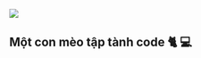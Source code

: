 ![](https://github.com/TNTKien/TNTKien.github.io/blob/732f16ab6676e1c6fbf71d9739ef234fdbe87060/assets/images/tunonsense.gif)

## Một con mèo tập tành code 🐈‍ 💻
